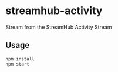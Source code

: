 # streamhub-activity

Stream from the StreamHub Activity Stream

## Usage

    npm install
    npm start
